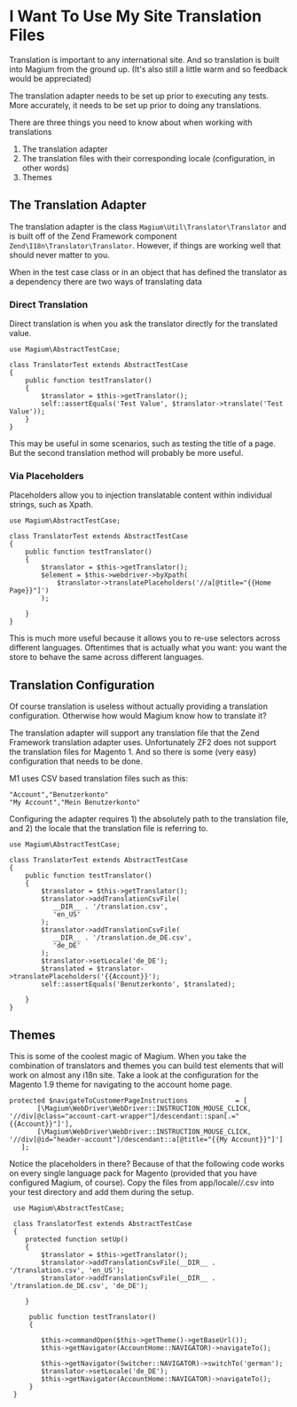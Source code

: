# I Want To Use My Site Translation Files

Translation is important to any international site.  And so translation is built into Magium from the ground up.  (It's also still a little warm and so feedback would be appreciated)

The translation adapter needs to be set up prior to executing any tests.  More accurately, it needs to be set up prior to doing any translations.

There are three things you need to know about when working with translations

1) The translation adapter
2) The translation files with their corresponding locale (configuration, in other words)
3) Themes

## The Translation Adapter

The translation adapter is the class `Magium\Util\Translator\Translator` and is built off of the Zend Framework component `Zend\I18n\Translator\Translator`.  However, if things are working well that should never matter to you.

 When in the test case class or in an object that has defined the translator as a dependency there are two ways of translating data

 ### Direct Translation

Direct translation is when you ask the translator directly for the translated value.

```
use Magium\AbstractTestCase;

class TranslatorTest extends AbstractTestCase
{
    public function testTranslator()
    {
        $translator = $this->getTranslator();
        self::assertEquals('Test Value', $translator->translate('Test Value'));
    }
}
```

This may be useful in some scenarios, such as testing the title of a page.  But the second translation method will probably be more useful.

### Via Placeholders

Placeholders allow you to injection translatable content within individual strings, such as Xpath.

```
use Magium\AbstractTestCase;

class TranslatorTest extends AbstractTestCase
{
    public function testTranslator()
    {
        $translator = $this->getTranslator();
        $element = $this->webdriver->byXpath(
            $translator->translatePlaceholders('//a[@title="{{Home Page}}"]')
        );

    }
}
```

This is much more useful because it allows you to re-use selectors across different languages.  Oftentimes that is actually what you want: you want the store to behave the same across different languages.

## Translation Configuration

Of course translation is useless without actually providing a translation configuration.  Otherwise how would Magium know how to translate it?

The translation adapter will support any translation file that the Zend Framework translation adapter uses.  Unfortunately ZF2 does not support the translation files for Magento 1.  And so there is some (very easy) configuration that needs to be done.

 M1 uses CSV based translation files such as this:

 ```
"Account","Benutzerkonto"
"My Account","Mein Benutzerkonto"
 ```

 Configuring the adapter requires 1) the absolutely path to the translation file, and 2) the locale that the translation file is referring to.

 ```
 use Magium\AbstractTestCase;

 class TranslatorTest extends AbstractTestCase
 {
     public function testTranslator()
     {
         $translator = $this->getTranslator();
         $translator->addTranslationCsvFile(
            __DIR__ . '/translation.csv',
            'en_US'
         );
         $translator->addTranslationCsvFile(
            __DIR__ . '/translation.de_DE.csv',
            'de_DE'
         );
         $translator->setLocale('de_DE');
         $translated = $translator->translatePlaceholders('{{Account}}');
         self::assertEquals('Benutzerkonto', $translated);

     }
 }
 ```

 ## Themes

 This is some of the coolest magic of Magium.  When you take the combination of translators and themes you can build test elements that will work on almost any i18n site.  Take a look at the configuration for the Magento 1.9 theme for navigating to the account home page.

 ```
 protected $navigateToCustomerPageInstructions            = [
        [\Magium\WebDriver\WebDriver::INSTRUCTION_MOUSE_CLICK, '//div[@class="account-cart-wrapper"]/descendant::span[.="{{Account}}"]'],
        [\Magium\WebDriver\WebDriver::INSTRUCTION_MOUSE_CLICK, '//div[@id="header-account"]/descendant::a[@title="{{My Account}}"]']
    ];
 ```

 Notice the placeholders in there?  Because of that the following code works on every single language pack for Magento (provided that you have configured Magium, of course).  Copy the files from app/locale/*/*.csv into your test directory and add them during the setup.

```
 use Magium\AbstractTestCase;

 class TranslatorTest extends AbstractTestCase
 {
    protected function setUp()
    {
        $translator = $this->getTranslator();
        $translator->addTranslationCsvFile(__DIR__ . '/translation.csv', 'en_US');
        $translator->addTranslationCsvFile(__DIR__ . '/translation.de_DE.csv', 'de_DE');

    }

     public function testTranslator()
     {

        $this->commandOpen($this->getTheme()->getBaseUrl());
        $this->getNavigator(AccountHome::NAVIGATOR)->navigateTo();

        $this->getNavigator(Switcher::NAVIGATOR)->switchTo('german');
        $translator->setLocale('de_DE');
        $this->getNavigator(AccountHome::NAVIGATOR)->navigateTo();
     }
 }
 ```
